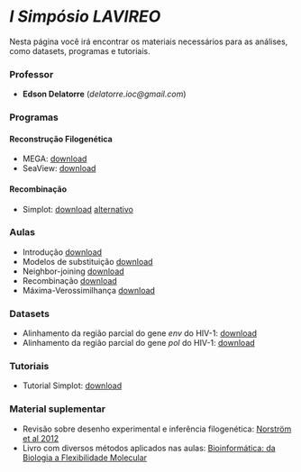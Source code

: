 # _I Simpósio LAVIREO_

Nesta página você irá encontrar os materiais necessários para as análises, como datasets, programas e tutoriais.

### Professor

- **Edson Delatorre** (_delatorre.ioc@gmail.com_)

### Programas

#### Reconstrução Filogenética
- MEGA: [download](https://www.megasoftware.net/)
- SeaView: [download](http://doua.prabi.fr/software/seaview)

#### Recombinação
- Simplot: [download](http://sray.med.som.jhmi.edu:8080/?application=SimPlot&filename=SimPlot_v3_5_1_setup.zip) [alternativo](https://www.dropbox.com/s/mmgriqkobz8dpsp/SimPlot_v3_5_1_setup.zip?dl=0)

### Aulas

- Introdução [download](/assets/classes/Introd_LAVIREO_2019.pdf)
- Modelos de substituição [download](/assets/classes/Modelos_LAVIREO_2019.pdf)
- Neighbor-joining [download](/assets/classes/NJ_LAVIREO_2019.pdf)
- Recombinação [download](/assets/classes/Recombinação_LAVIREO_2019.pdf)
- Máxima-Verossimilhança [download](/assets/classes/ML_LAVIREO_2019.pdf)

### Datasets

- Alinhamento da região parcial do gene _env_ do HIV-1: [download](/assets/datasets/HIV-1-env.fas)
- Alinhamento da região parcial do gene _pol_ do HIV-1: [download](/assets/datasets/HIVpol+REF.fas)
  
### Tutoriais

- Tutorial Simplot: [download](/assets/tutorial/Tutorial_Simplot.pdf)

### Material suplementar

- Revisão sobre desenho experimental e inferência filogenética: [Norström et al 2012](/assets/classes/Norstrosm_et_al_2012.pdf)
- Livro com diversos métodos aplicados nas aulas: [Bioinformática: da Biologia a Flexibilidade Molecular](https://www.ufrgs.br/bioinfo/ebook/)
